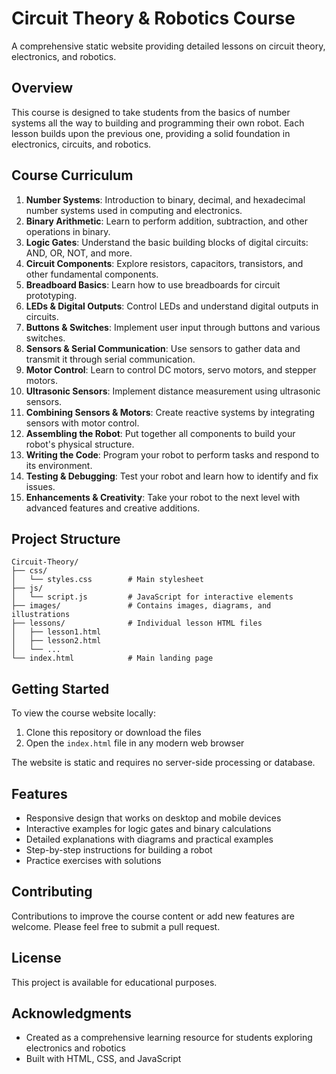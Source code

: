 # Circuit Theory & Robotics Course

A comprehensive static website providing detailed lessons on circuit theory, electronics, and robotics.

## Overview

This course is designed to take students from the basics of number systems all the way to building and programming their own robot. Each lesson builds upon the previous one, providing a solid foundation in electronics, circuits, and robotics.

## Course Curriculum

1. **Number Systems**: Introduction to binary, decimal, and hexadecimal number systems used in computing and electronics.
2. **Binary Arithmetic**: Learn to perform addition, subtraction, and other operations in binary.
3. **Logic Gates**: Understand the basic building blocks of digital circuits: AND, OR, NOT, and more.
4. **Circuit Components**: Explore resistors, capacitors, transistors, and other fundamental components.
5. **Breadboard Basics**: Learn how to use breadboards for circuit prototyping.
6. **LEDs & Digital Outputs**: Control LEDs and understand digital outputs in circuits.
7. **Buttons & Switches**: Implement user input through buttons and various switches.
8. **Sensors & Serial Communication**: Use sensors to gather data and transmit it through serial communication.
9. **Motor Control**: Learn to control DC motors, servo motors, and stepper motors.
10. **Ultrasonic Sensors**: Implement distance measurement using ultrasonic sensors.
11. **Combining Sensors & Motors**: Create reactive systems by integrating sensors with motor control.
12. **Assembling the Robot**: Put together all components to build your robot's physical structure.
13. **Writing the Code**: Program your robot to perform tasks and respond to its environment.
14. **Testing & Debugging**: Test your robot and learn how to identify and fix issues.
15. **Enhancements & Creativity**: Take your robot to the next level with advanced features and creative additions.

## Project Structure

```
Circuit-Theory/
├── css/
│   └── styles.css        # Main stylesheet
├── js/
│   └── script.js         # JavaScript for interactive elements
├── images/               # Contains images, diagrams, and illustrations
├── lessons/              # Individual lesson HTML files
│   ├── lesson1.html
│   ├── lesson2.html
│   └── ...
└── index.html            # Main landing page
```

## Getting Started

To view the course website locally:

1. Clone this repository or download the files
2. Open the `index.html` file in any modern web browser

The website is static and requires no server-side processing or database.

## Features

- Responsive design that works on desktop and mobile devices
- Interactive examples for logic gates and binary calculations
- Detailed explanations with diagrams and practical examples
- Step-by-step instructions for building a robot
- Practice exercises with solutions

## Contributing

Contributions to improve the course content or add new features are welcome. Please feel free to submit a pull request.

## License

This project is available for educational purposes.

## Acknowledgments

- Created as a comprehensive learning resource for students exploring electronics and robotics
- Built with HTML, CSS, and JavaScript
